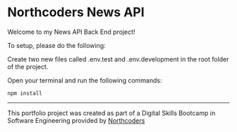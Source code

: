 # Northcoders News API

Welcome to my News API Back End project!

To setup, please do the following:

Create two new files called .env.test and .env.development in the root folder of the project.

Open your terminal and run the following commands:

```
npm install
```

--- 

This portfolio project was created as part of a Digital Skills Bootcamp in Software Engineering provided by [Northcoders](https://northcoders.com/)
